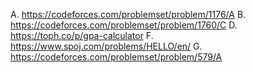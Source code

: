 A. https://codeforces.com/problemset/problem/1176/A
B. https://codeforces.com/problemset/problem/1760/C
D. https://toph.co/p/gpa-calculator
F. https://www.spoj.com/problems/HELLO/en/
G. https://codeforces.com/problemset/problem/579/A
